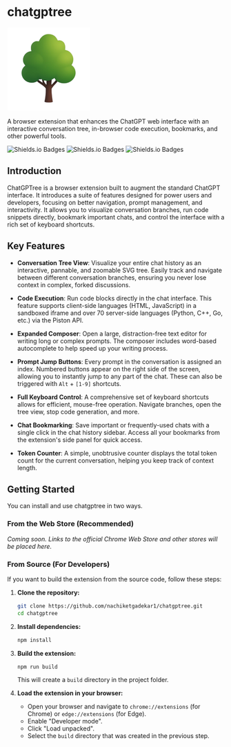 # chatgptree
![Logo512](public/logo192.png)

A browser extension that enhances the ChatGPT web interface with an interactive conversation tree, in-browser code execution, bookmarks, and other powerful tools.

![Shields.io Badges](https://img.shields.io/badge/version-0.1.0-blue)
![Shields.io Badges](https://img.shields.io/badge/platform-Chrome%2C%20Edge-brightgreen)
![Shields.io Badges](https://img.shields.io/badge/license-MIT-lightgrey)



## Introduction

ChatGPTree is a browser extension built to augment the standard ChatGPT interface. It introduces a suite of features designed for power users and developers, focusing on better navigation, prompt management, and interactivity. It allows you to visualize conversation branches, run code snippets directly, bookmark important chats, and control the interface with a rich set of keyboard shortcuts.

## Key Features

-   **Conversation Tree View**: Visualize your entire chat history as an interactive, pannable, and zoomable SVG tree. Easily track and navigate between different conversation branches, ensuring you never lose context in complex, forked discussions.

-   **Code Execution**: Run code blocks directly in the chat interface. This feature supports client-side languages (HTML, JavaScript) in a sandboxed iframe and over 70 server-side languages (Python, C++, Go, etc.) via the Piston API.

-   **Expanded Composer**: Open a large, distraction-free text editor for writing long or complex prompts. The composer includes word-based autocomplete to help speed up your writing process.

-   **Prompt Jump Buttons**: Every prompt in the conversation is assigned an index. Numbered buttons appear on the right side of the screen, allowing you to instantly jump to any part of the chat. These can also be triggered with `Alt` + `[1-9]` shortcuts.

-   **Full Keyboard Control**: A comprehensive set of keyboard shortcuts allows for efficient, mouse-free operation. Navigate branches, open the tree view, stop code generation, and more.

-   **Chat Bookmarking**: Save important or frequently-used chats with a single click in the chat history sidebar. Access all your bookmarks from the extension's side panel for quick access.

-   **Token Counter**: A simple, unobtrusive counter displays the total token count for the current conversation, helping you keep track of context length.


## Getting Started

You can install and use chatgptree in two ways.

### From the Web Store (Recommended)

*Coming soon. Links to the official Chrome Web Store and other stores will be placed here.*

### From Source (For Developers)

If you want to build the extension from the source code, follow these steps:

1.  **Clone the repository:**
    ```bash
    git clone https://github.com/nachiketgadekar1/chatgptree.git
    cd chatgptree
    ```
2.  **Install dependencies:**
    ```bash
    npm install
    ```
3.  **Build the extension:**
    ```bash
    npm run build
    ```
    This will create a `build` directory in the project folder.

4.  **Load the extension in your browser:**
    -   Open your browser and navigate to `chrome://extensions` (for Chrome) or `edge://extensions` (for Edge).
    -   Enable "Developer mode".
    -   Click "Load unpacked".
    -   Select the `build` directory that was created in the previous step.

